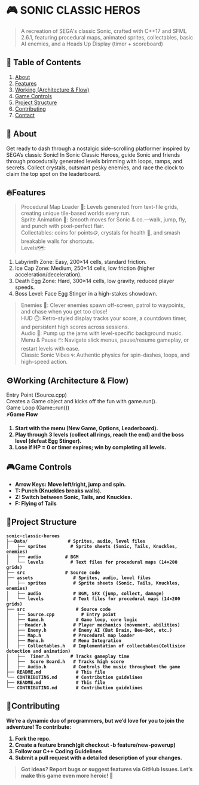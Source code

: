 
# 🎮 SONIC CLASSIC HEROS
> A recreation of SEGA's classic Sonic, crafted with C++17 and SFML 2.6.1, featuring procedural maps, animated sprites, collectables, basic AI enemies, and a Heads Up Display (timer + scoreboard)
## 🚀 Table of Contents  
1. [About](#about)  
2. [Features](#features)  
3. [Working (Architecture & Flow)](#working-architecture--flow)  
4. [Game Controls](#game-controls)  
5. [Project Structure](#project-structure)  
6. [Contributing](#contributing)  
7. [Contact](#contact)  

## 📖 About  
Get ready to dash through a nostalgic side-scrolling platformer inspired by SEGA’s classic Sonic! In Sonic Classic Heroes, guide Sonic and friends through procedurally generated levels brimming with loops, ramps, and secrets. Collect crystals, outsmart pesky enemies, and race the clock to claim the top spot on the leaderboard. 
## 🔥Features
>Procedural Map Loader 📍: Levels generated from text-file grids, creating unique tile-based worlds every run.<br>
>Sprite Animation 🎥: Smooth moves for Sonic & co.—walk, jump, fly, and punch with pixel-perfect flair.<br>
>Collectables: coins for points🪙, crystals for health 💎, and smash breakable walls  for shortcuts.<br>
> Levels🗺️:<br>
1. Labyrinth Zone: Easy, 200×14 cells, standard friction.<br>
2. Ice Cap Zone: Medium, 250×14 cells, low friction (higher acceleration/deceleration).<br>
3. Death Egg Zone: Hard, 300×14 cells, low gravity, reduced player speeds.<br>
4. Boss Level: Face Egg Stinger in a high-stakes showdown.<br>
>Enemies 🤖: Clever  enemies spawn off-screen, patrol to waypoints, and chase when you get too close!<br>
>HUD ⏱️: Retro-styled display tracks your score, a countdown timer, and persistent high scores across sessions.<br>
>Audio 🎵: Pump up the jams with level-specific background music.<br>
>Menu & Pause 🖱️: Navigate slick menus, pause/resume gameplay, or restart levels with ease.<br>
>Classic Sonic Vibes 🌀: Authentic physics for spin-dashes, loops, and high-speed action.

## ⚙️Working (Architecture & Flow)
Entry Point (Source.cpp) <br>
Creates a Game object and kicks off the fun with game.run().<br>
Game Loop (Game::run())<br>
<b>⚡Game Flow
1. Start with the menu (New Game, Options,  Leaderboard).
2. Play through 3 levels (collect all rings, reach the end) and the boss level (defeat Egg Stinger).
3. Lose if HP = 0 or timer expires; win by completing all levels.
 ## 🎮Game Controls
* Arrow Keys: Move left/right, jump and spin.
* T: Punch (Knuckles breaks walls).
* Z: Switch between Sonic, Tails, and Knuckles.
* F: Flying of Tails

## 📂Project Structure
```plaintext
sonic-classic-heroes
├──Data/               # Sprites, audio, level files
│   ├── sprites         # Sprite sheets (Sonic, Tails, Knuckles, enemies)
│   ├── audio         # BGM
│   └── levels          # Text files for procedural maps (14×200 grids)
├── src               # Source code
├── assets               # Sprites, audio, level files
│   ├── sprites          # Sprite sheets (Sonic, Tails, Knuckles, enemies)
│   ├── audio            # BGM, SFX (jump, collect, damage)
│   └── levels           # Text files for procedural maps (14×200 grids)
├── src                   # Source code
│   ├── Source.cpp          # Entry point
│   ├── Game.h            # Game loop, core logic
│   ├──Header.h          # Player mechanics (movement, abilities)
│   ├── Enemy.h          # Enemy AI (Bat Brain, Bee-Bot, etc.)
│   ├── Map.h            # Procedural map loader
│   ├── Menu.h           # Menu Integration
│   ├── Collectables.h   # Implementation of collectables(Collision detection and animation)
│   ├──  Timer.h        # Tracks gameplay time
│   ├──  Score Board.h   # Tracks high score
│   ├── Audio.h          # Controls the music throughout the game
├── README.md             # This file
└── CONTRIBUTING.md       # Contribution guidelines
├── README.md             # This file
└── CONTRIBUTING.md       # Contribution guidelines
```
## 🤝Contributing
We’re a dynamic duo of programmers, but we’d love for you to join the adventure! To contribute:
1. Fork the repo.
2. Create a feature branch(git checkout -b feature/new-powerup)
3.  Follow our C++ Coding Guidelines
4.  Submit a pull request with a detailed description of your changes.<br>
> Got ideas? Report bugs or suggest features via GitHub Issues. Let’s make this game even more heroic! 🦸
